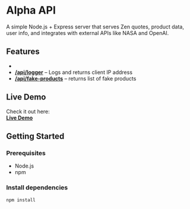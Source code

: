 # Alpha API

A simple Node.js + Express server that serves Zen quotes, product data, user info, and integrates with external APIs like NASA and OpenAI.

## Features

-
- [**/api/logger**](https://kf-web-server.onrender.com/api/logger) – Logs and returns client IP address
- [**/api/fake-products**](https://kf-web-server.onrender.com/api/fake-posts) – returns list of fake products

## Live Demo

Check it out here:  
[**Live Demo**](https://kf-web-server.onrender.com/)

## Getting Started

### Prerequisites

- Node.js
- npm

### Install dependencies

```bash
npm install
```
